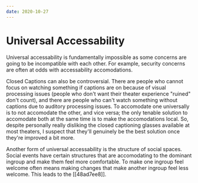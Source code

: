 ```yaml
---
date: 2020-10-27
---
```


# Universal Accessability

Universal accessability is fundamentally impossible as some concerns are going to be incompatible with each other.
For example, security concerns are often at odds with accessability accomodations.

Closed Captions can also be controversial.
There are people who cannot focus on watching something if captions are on because of visual processing issues (people who don't want their theater experience "ruined" don't count), and there are people who can't watch something without captions due to auditory processing issues.
To accomodate one universally is to not accomodate the other, and vice versa; the only tenable solution to accomodate both at the same time is to make the accomodations local.
So, despite personally really disliking the closed captioning glasses available at most theaters, I suspect that they'll genuinely be the best solution once they're improved a bit more.

Another form of universal accessability is the structure of social spaces.
Social events have certain structures that are accomodating to the dominant ingroup and make them feel more comfortable.
To make one ingroup feel welcome often means making changes that make another ingroup feel less welcome.
This leads to the [[48ad7ee8]].
